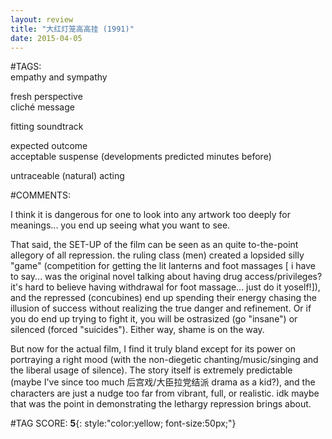 ```yaml
---  
layout: review  
title: "大红灯笼高高挂 (1991)"  
date: 2015-04-05  
---  
```

  
#TAGS:  
empathy and sympathy  
  
fresh perspective  
cliché message  
  
fitting soundtrack  
  
expected outcome  
acceptable suspense (developments predicted minutes before)  
  
untraceable (natural) acting  
  
#COMMENTS:  
  
I think it is dangerous for one to look into any artwork too deeply for meanings... you end up seeing what you want to see.  
  
That said, the SET-UP of the film can be seen as an quite to-the-point allegory of all repression. the ruling class (men) created a lopsided silly "game" (competition for getting the lit lanterns and foot massages [ i have to say... was the original novel talking about having drug access/privileges? it's hard to believe having withdrawal for foot massage... just do it yoself!]), and the repressed (concubines) end up spending their energy chasing the illusion of success without realizing the true danger and refinement. Or if you do end up trying to fight it, you will be ostrasized (go "insane") or silenced (forced "suicides"). Either way, shame is on the way.  
  
But now for the actual film, I find it truly bland except for its power on portraying a right mood (with the non-diegetic chanting/music/singing and the liberal usage of silence). The story itself is extremely predictable (maybe I've since too much 后宫戏/大臣拉党结派 drama as a kid?), and the characters are just a nudge too far from vibrant, full, or realistic. idk maybe that was the point in demonstrating the lethargy repression brings about.  
  
  
  
  
  
#TAG SCORE: **5**{: style:"color:yellow; font-size:50px;"}  
